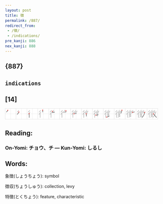 ```yaml
---
layout: post
title: 徴
permalink: /887/
redirect_from:
 - /徴/
 - /indications/
pre_kanji: 886
nex_kanji: 888
---
```


## {887}

## `indications`

## [14]

<div class="stroke"><img src="../images/E5BEB4.png" /></div>

## Reading:

### On-Yomi: チョウ、チ &mdash; Kun-Yomi: しるし

## Words:

象徴(しょうちょう): symbol

徴収(ちょうしゅう): collection, levy

特徴(とくちょう): feature, characteristic
